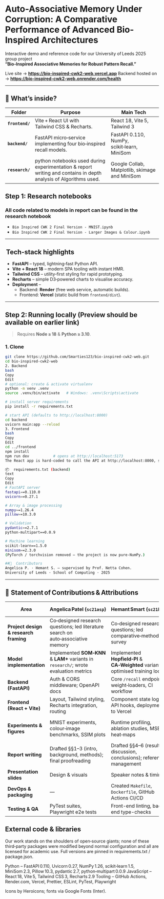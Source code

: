 # Auto-Associative Memory Under Corruption: A Comparative Performance of Advanced Bio-Inspired Architectures

Interactive demo and reference code for our University of Leeds 2025 group project  
**“Bio‑Inspired Associative Memories for Robust Pattern Recall.”**

Live site → **<https://bio-inspired-cwk2-web.vercel.app>**
Backend hosted on → **<https://bio-inspired-cwk2-web.onrender.com/health>**

---

## 🚀 What’s inside?

| Folder | Purpose | Main Tech |
|--------|---------|-----------|
| **`frontend/`** | Vite + React UI with Tailwind CSS & Recharts. | React 18, Vite 5, Tailwind 3 |
| **`backend/`**  | FastAPI micro‑service implementing four bio‑inspired recall models. | FastAPI 0.110, NumPy, scikit‑learn, MiniSom |
| **`research/`** | python notebooks used during experimentation & report writing and contains in depth analysis of Algorithms used. | Google Collab, Matplotlib, skimage and MiniSom

## Step 1: Research notebooks
### All code related to models in report can be found in the research notebook
* `Bio Inspired CWK 2 Final Version - MNIST.ipynb`
* `Bio Inspired CWK 2 Final Version - Larger Images & Colour.ipynb`

---

##  Tech‑stack highlights

* **FastAPI** – typed, lightning‑fast Python API.
* **Vite + React 18** – modern SPA tooling with instant HMR.
* **Tailwind CSS** – utility‑first styling for rapid prototyping.
* **Recharts** – simple D3‑powered charts to visualise accuracy.
* **Deployment** –  
  * Backend: **Render** (free web service, automatic builds).  
  * Frontend: **Vercel** (static build from `frontend/dist`).

---

##  Step 2: Running locally (Preview should be available on earlier link)

> Requires **Node ≥ 18** & **Python ≥ 3.10**.

### 1. Clone

```bash
git clone https://github.com/Smarties123/bio-inspired-cwk2-web.git
cd bio-inspired-cwk2-web
2. Backend
bash
Copy
Edit
# optional: create & activate virtualenv
python -m venv .venv
source .venv/bin/activate   # Windows: .venv\Scripts\activate

# install server requirements
pip install -r requirements.txt

# start API (defaults to http://localhost:8000)
cd backend
uvicorn main:app --reload
3. Frontend
bash
Copy
Edit
cd ../frontend
npm install
npm run dev           # opens at http://localhost:5173
The React app is hard‑coded to call the API at http://localhost:8000, so keep both processes running in parallel.

📦  requirements.txt (backend)
text
Copy
Edit
# FastAPI server
fastapi==0.110.0
uvicorn==0.27.1

# Array & image processing
numpy==1.26.4
pillow==10.3.0

# Validation
pydantic==2.7.1
python-multipart==0.0.9

# Machine learning
scikit-learn==1.5.0
minisom==2.3.0
(PyTorch / torchvision removed – the project is now pure‑NumPy.)

##🤝  Contributors
Angelica P. · Hemant S. – supervised by Prof. Netta Cohen.
University of Leeds · School of Computing · 2025

```

---


## 📜 Statement of Contributions & Attributions

| Area | Angelica Patel (`sc21asp`) | Hemant Smart (`sc21hs2`) | Mode of collaboration |
|------|-----------------------------|----------------------------|------------------------|
| **Project design & research framing** | Co‑designed research questions; led literature search on auto‑associative memory | Co‑designed research questions; led comparative‑methods survey | Whiteboard sessions, Overleaf notes |
| **Model implementation** | Implemented **SOM‑KNN** & **LAM+** variants in `research/`; wrote evaluation metrics | Implemented **Hopfield‑PI** & **CA‑Weighted** variants; optimised training loops | Pair‑programming in VS Code Live Share |
| **Backend (FastAPI)** | Auth & CORS middleware; OpenAPI docs | Core `/recall` endpoints, weight‑loaders, CI workflow | Code reviews on every PR |
| **Frontend (React + Vite)** | Layout, Tailwind styling, Recharts integration, routing | Component state logic, API hooks, deployment to Vercel | Mob‑programming on feature branches |
| **Experiments & figures** | MNIST experiments, colour‑image benchmarks, SSIM plots | Runtime profiling, ablation studies, MSE heat‑maps | Shared Colab notebooks; random‑seed lockstep |
| **Report writing** | Drafted §§1–3 (intro, background, methods); final proofreading | Drafted §§4–6 (results, discussion, conclusions); reference management | Joint editing in Overleaf (≈50:50 commit split) |
| **Presentation slides** | Design & visuals | Speaker notes & timing | Rehearsed together |
| **DevOps & packaging** | — | Created `Makefile`, `Dockerfile`, GitHub Actions CI/CD | Pair‑review |
| **Testing & QA** | PyTest suites, Playwright e2e tests | Front-end linting, back-end type-checks | Alternating reviewer roles |

## External code & libraries

Our work stands on the shoulders of open‑source giants; none of these third‑party packages were modified beyond normal configuration and all are licensed for academic use. Full versions are pinned in requirements.txt / package.json.

Python – FastAPI 0.110, Uvicorn 0.27, NumPy 1.26, scikit‑learn 1.5, MiniSom 2.3, Pillow 10.3, pydantic 2.7, python‑multipart 0.0.9
JavaScript – React 18, Vite 5, Tailwind CSS 3, Recharts 2.9
Tooling – GitHub Actions, Render.com, Vercel, Prettier, ESLint, PyTest, Playwright

Icons by Heroicons; fonts via Google Fonts (Inter).
